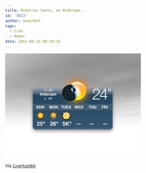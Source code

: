 ```yaml
---
title: Mientras tanto, en Alderaan...
id: '3013'
author: neverbot
tags:
  - Cine
  - Humor
date: 2011-04-15 00:19:32
---
```


![201104150019.jpg](./mientras-tanto-en-alderaan/201104150019.jpg)

Vía [Livertumblr](http://livercake.tumblr.com/post/4592546864/bahahaha-crueldad-3-fuckyeah-nerdery-your)